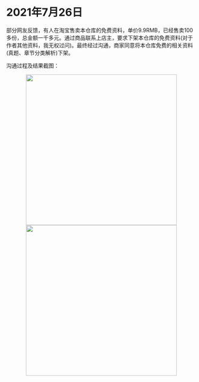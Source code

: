 ﻿# 2021年7月26日

部分网友反馈，有人在淘宝售卖本仓库的免费资料，单价9.9RMB，已经售卖100多份，总金额一千多元。通过商品联系上店主，要求下架本仓库的免费资料(对于作者其他资料，我无权过问)。最终经过沟通，商家同意将本仓库免费的相关资料(真题、章节分类解析)下架。 

沟通过程及结果截图：
<div align="center">
  <kbd><img src="https://raw.githubusercontent.com/xxlllq/system_architect/master/%E8%B5%84%E6%BA%90%E4%BF%9D%E6%8A%A4%E8%AE%B0%E5%BD%95/2021//0823-1.jpg" width=400 />
    </kbd>
   </div>
<div align="center">
  <kbd><img src="https://raw.githubusercontent.com/xxlllq/system_architect/master/%E8%B5%84%E6%BA%90%E4%BF%9D%E6%8A%A4%E8%AE%B0%E5%BD%95/2021//0823-2.png" width=400 />
    </kbd>
   </div>

